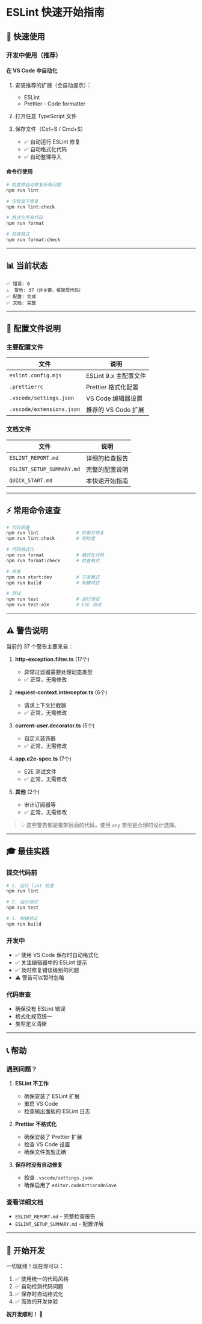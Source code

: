 # ESLint 快速开始指南

## 🎯 快速使用

### 开发中使用（推荐）

#### 在 VS Code 中自动化

1. 安装推荐的扩展（会自动提示）：
    - ESLint
    - Prettier - Code formatter

2. 打开任意 TypeScript 文件

3. 保存文件（Ctrl+S / Cmd+S）
    - ✅ 自动运行 ESLint 修复
    - ✅ 自动格式化代码
    - ✅ 自动整理导入

#### 命令行使用

```bash
# 检查并自动修复所有问题
npm run lint

# 仅检查不修复
npm run lint:check

# 格式化所有代码
npm run format

# 检查格式
npm run format:check
```

---

## 📊 当前状态

```
✅ 错误: 0
⚠️  警告: 37（非关键，框架层代码）
✅ 配置: 完成
✅ 文档: 完整
```

---

## 📁 配置文件说明

### 主要配置文件

| 文件                      | 说明                  |
| ------------------------- | --------------------- |
| `eslint.config.mjs`       | ESLint 9.x 主配置文件 |
| `.prettierrc`             | Prettier 格式化配置   |
| `.vscode/settings.json`   | VS Code 编辑器设置    |
| `.vscode/extensions.json` | 推荐的 VS Code 扩展   |

### 文档文件

| 文件                      | 说明           |
| ------------------------- | -------------- |
| `ESLINT_REPORT.md`        | 详细的检查报告 |
| `ESLINT_SETUP_SUMMARY.md` | 完整的配置说明 |
| `QUICK_START.md`          | 本快速开始指南 |

---

## ⚡ 常用命令速查

```bash
# 代码质量
npm run lint              # 检查并修复
npm run lint:check        # 仅检查

# 代码格式化
npm run format            # 格式化代码
npm run format:check      # 检查格式

# 开发
npm run start:dev         # 开发模式
npm run build             # 构建项目

# 测试
npm run test              # 运行测试
npm run test:e2e          # E2E 测试
```

---

## ⚠️ 警告说明

当前的 37 个警告主要来自：

1. **http-exception.filter.ts** (17个)
    - 异常过滤器需要处理动态类型
    - ✅ 正常，无需修改

2. **request-context.interceptor.ts** (6个)
    - 请求上下文拦截器
    - ✅ 正常，无需修改

3. **current-user.decorator.ts** (5个)
    - 自定义装饰器
    - ✅ 正常，无需修改

4. **app.e2e-spec.ts** (7个)
    - E2E 测试文件
    - ✅ 正常，无需修改

5. **其他** (2个)
    - 审计订阅器等
    - ✅ 正常，无需修改

> 💡 这些警告都是框架层面的代码，使用 `any` 类型是合理的设计选择。

---

## 🎓 最佳实践

### 提交代码前

```bash
# 1. 运行 lint 检查
npm run lint

# 2. 运行测试
npm run test

# 3. 构建验证
npm run build
```

### 开发中

- ✅ 使用 VS Code 保存时自动格式化
- ✅ 关注编辑器中的 ESLint 提示
- ✅ 及时修复错误级别的问题
- ⚠️ 警告可以暂时忽略

### 代码审查

- 确保没有 ESLint 错误
- 格式化规范统一
- 类型定义清晰

---

## 📞 帮助

### 遇到问题？

1. **ESLint 不工作**
    - 确保安装了 ESLint 扩展
    - 重启 VS Code
    - 检查输出面板的 ESLint 日志

2. **Prettier 不格式化**
    - 确保安装了 Prettier 扩展
    - 检查 VS Code 设置
    - 确保文件类型正确

3. **保存时没有自动修复**
    - 检查 `.vscode/settings.json`
    - 确保启用了 `editor.codeActionsOnSave`

### 查看详细文档

- `ESLINT_REPORT.md` - 完整检查报告
- `ESLINT_SETUP_SUMMARY.md` - 配置详解

---

## 🚀 开始开发

一切就绪！现在你可以：

1. ✅ 使用统一的代码风格
2. ✅ 自动检测代码问题
3. ✅ 保存时自动格式化
4. ✅ 高效的开发体验

**祝开发顺利！** 🎉
